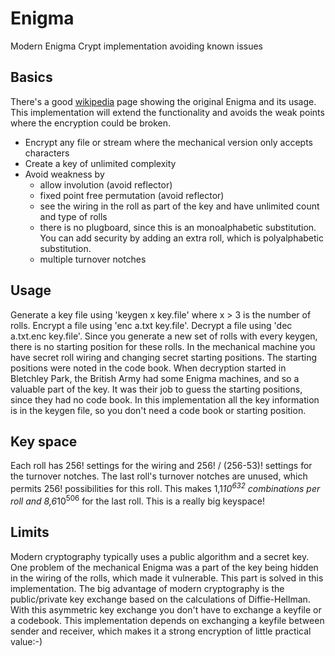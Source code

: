 # Enigma
Modern Enigma Crypt implementation avoiding known issues
## Basics
There's a good [wikipedia](https://en.wikipedia.org/wiki/Enigma_machine) page showing the original Enigma and its usage.
This implementation will extend the functionality and avoids the weak points where the encryption could be broken.
* Encrypt any file or stream where the mechanical version only accepts characters
* Create a key of unlimited complexity
* Avoid weakness by
  * allow involution (avoid reflector)
  * fixed point free permutation (avoid reflector)
  * see the wiring in the roll as part of the key and have unlimited count and type of rolls
  * there is no plugboard, since this is an monoalphabetic substitution. You can add security by adding an extra roll, which is polyalphabetic substitution.
  * multiple turnover notches
## Usage
Generate a key file using 'keygen x key.file' where x > 3 is the number of rolls.
Encrypt a file using 'enc a.txt key.file'.
Decrypt a file using 'dec a.txt.enc key.file'.
Since you generate a new set of rolls with every keygen, there is no starting position for these rolls. 
In the mechanical machine you have secret roll wiring and changing secret starting positions. The starting positions were noted in the code book. 
When decryption started in Bletchley Park, the British Army had some Enigma machines, and so a valuable part of the key. It was their job to guess the starting positions, since they had no code book.
In this implementation all the key information is in the keygen file, so you don't need a code book or starting position.
## Key space
Each roll has 256! settings for the wiring and 256! / (256-53)! settings for the turnover notches. The last roll's turnover notches are unused, which permits 256! possibilities for this roll.
This makes 1,1*10<sup>632</sup> combinations per roll and 8,6*10<sup>506</sup> for the last roll. This is a really big keyspace!
## Limits
Modern cryptography typically uses a public algorithm and a secret key. One problem of the mechanical Enigma was a part of the key being hidden in the wiring of the rolls, which made it vulnerable.
This part is solved in this implementation.
The big advantage of modern cryptography is the public/private key exchange based on the calculations of Diffie-Hellman. With this asymmetric key exchange you don't have to exchange a keyfile or a codebook.
This implementation depends on exchanging a keyfile between sender and receiver, which makes it a strong encryption of little practical value:-)
